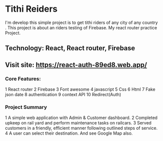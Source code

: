 # Tithi Reiders

I'm develop this simple project is to get tithi riders of any city of any country .
This project is about an riders testing of Firebase. My react router practice Project.

## Technology: React, React router, Firebase

## Visit site: https://react-auth-89ed8.web.app/

### Core Features:
1 React router
2 Firebase
3 Font awesome
4 javascript
5 Css
6 Html
7 Fake json date
8 authentication
9 context API
10 Redirect(Auth)

### Project Summary
1 A simple web application with Admin & Customer dashboard.
2 Completed upkeep on rail yard and perform maintenance tasks on
railcars.
3 Served customers in a friendly, efficient manner following
outlined steps of service.
4 A user can select their destination. And see Google Map also.
